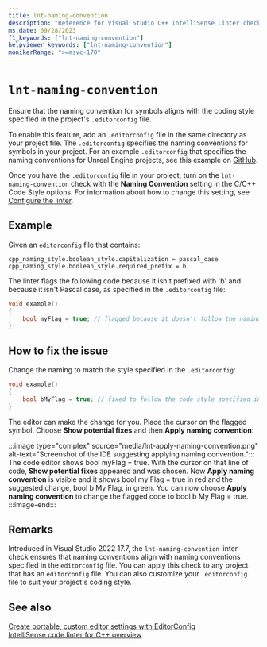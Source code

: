 ```yaml
---
title: lnt-naming-convention
description: "Reference for Visual Studio C++ IntelliSense Linter check lnt-naming-convention."
ms.date: 09/28/2023
f1_keywords: ["lnt-naming-convention"]
helpviewer_keywords: ["lnt-naming-convention"]
monikerRange: ">=msvc-170"
---
```

# `lnt-naming-convention`

Ensure that the naming convention for symbols aligns with the coding style specified in the project's `.editorconfig` file.

To enable this feature, add an `.editorconfig` file in the same directory as your project file. The `.editorconfig` specifies the naming conventions for symbols in your project. For an example `.editorconfig` that specifies the naming conventions for Unreal Engine projects, see this example on [GitHub](https://raw.githubusercontent.com/microsoft/vc-ue-extensions/main/Source/.editorconfig).

Once you have the `.editorconfig` file in your project, turn on the `lnt-naming-convention` check with the **Naming Convention** setting in the C/C++ Code Style options. For information about how to change this setting, see [Configure the linter](cpp-linter-overview.md#configure-the-linter).

## Example

Given an `editorconfig` file that contains:

```
cpp_naming_style.boolean_style.capitalization = pascal_case
cpp_naming_style.boolean_style.required_prefix = b
```

The linter flags the following code because it isn't prefixed with 'b' and because it isn't Pascal case, as specified in the `.editorconfig` file:

```cpp
void example()
{
    bool myFlag = true; // flagged because it doesn't follow the naming convention specified in the .editorconfig
}
```

## How to fix the issue

Change the naming to match the style specified in the `.editorconfig`:

```cpp
void example()
{ 
    bool bMyFlag = true; // fixed to follow the code style specified in the .editorconfig
} 
```

The editor can make the change for you. Place the cursor on the flagged symbol. Choose **Show potential fixes** and then **Apply naming convention**:

:::image type="complex" source="media/lnt-apply-naming-convention.png" alt-text="Screenshot of the IDE suggesting applying naming convention.":::
The code editor shows bool myFlag = true. With the cursor on that line of code, **Show potential fixes** appeared and was chosen. Now **Apply naming convention** is visible and it shows bool my Flag = true in red and the suggested change, bool b My Flag, in green. You can now choose **Apply naming convention** to change the flagged code to bool b My Flag = true.
:::image-end:::

## Remarks

Introduced in Visual Studio 2022 17.7, the `lnt-naming-convention` linter check ensures that naming conventions align with naming conventions specified in the `editorconfig` file. You can apply this check to any project that has an `editorconfig` file. You can also customize your `.editorconfig` file to suit your project's coding style.

## See also

[Create portable, custom editor settings with EditorConfig](/visualstudio/ide/create-portable-custom-editor-options)\
[IntelliSense code linter for C++ overview](cpp-linter-overview.md)